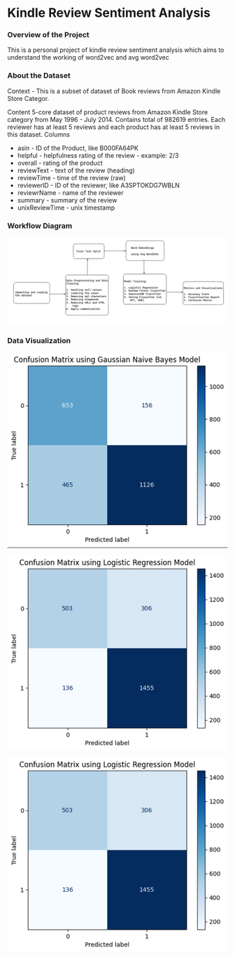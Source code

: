 # Kindle Review Sentiment Analysis

### Overview of the Project
This is a personal project of kindle review sentiment analysis  which aims to understand the working of word2vec and avg word2vec

### About the Dataset

Context - This is a subset of dataset of Book reviews from Amazon Kindle Store Categor.

Content 5-core dataset of product reviews from Amazon Kindle Store category from May 1996 - July 2014. Contains total of 982619 entries. Each reviewer has at least 5 reviews and each product has at least 5 reviews in this dataset. Columns

*   asin - ID of the Product, like B000FA64PK
*   helpful - helpfulness rating of the review - example: 2/3
*   overall - rating of the product
*   reviewText - text of the review (heading)
*   reviewTime - time of the review (raw)
*   reviewerID - ID of the reviewer, like A3SPTOKDG7WBLN
*   reviewrName - name of the reviewer
*   summary - summary of the review
*   unixReviewTime - unix timestamp

### Workflow Diagram
![Worflow Diagram of the Project](https://github.com/ratul-07/kindle-review-sentiment-analysis/blob/main/Images/Workflow%20Diagram.png)

### Data Visualization

  ![Confusion Matrix using GNB](https://github.com/ratul-07/kindle-review-sentiment-analysis/blob/main/Images/GaussianNB%20CM%20KindleRA.png)


  ![Confusion Matrix using RF](https://github.com/ratul-07/kindle-review-sentiment-analysis/blob/main/Images/LogisticRegression%20CM%20%20KindleRA.png)


  ![Confusion Matrix using LR](https://github.com/ratul-07/kindle-review-sentiment-analysis/blob/main/Images/LogisticRegression%20CM%20%20KindleRA.png)
